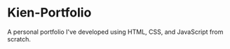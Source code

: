 # Kien-Portfolio
A personal portfolio I've developed using HTML, CSS, and JavaScript from scratch. 
